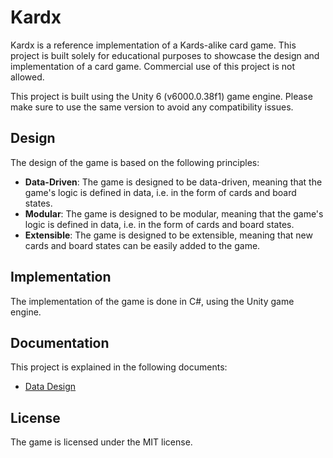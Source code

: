 # Kardx

Kardx is a reference implementation of a Kards-alike card game. This project is built solely for educational purposes to showcase the design and implementation of a card game. Commercial use of this project is not allowed.

This project is built using the Unity 6 (v6000.0.38f1) game engine. Please make sure to use the same version to avoid any compatibility issues.

## Design

The design of the game is based on the following principles:

- **Data-Driven**: The game is designed to be data-driven, meaning that the game's logic is defined in data, i.e. in the form of cards and board states.
- **Modular**: The game is designed to be modular, meaning that the game's logic is defined in data, i.e. in the form of cards and board states.
- **Extensible**: The game is designed to be extensible, meaning that new cards and board states can be easily added to the game.

## Implementation

The implementation of the game is done in C#, using the Unity game engine.

## Documentation

This project is explained in the following documents:

- [Data Design](./Design/Data.md)

## License

The game is licensed under the MIT license.
